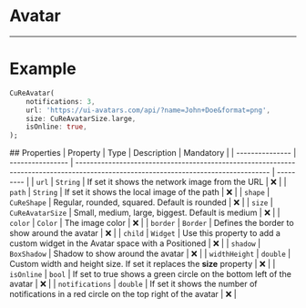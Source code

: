 # Avatar

---

# Example

```dart
CuReAvatar(
    notifications: 3,
    url: 'https://ui-avatars.com/api/?name=John+Doe&format=png',
    size: CuReAvatarSize.large,
    isOnline: true,
);
```

## Properties
| Property | Type | Description | Mandatory |
| --------------- | ---------------- | ----------------------------------------------------------------------------------------------------------------------------------- | --------- |
| `url` | `String` | If set it shows the network image from the URL | ❌ |
| `path` | `String` | If set it shows the local image of the path | ❌ |
| `shape` | `CuReShape` | Regular, rounded, squared. Default is rounded | ❌ |
| `size` | `CuReAvatarSize` | Small, medium, large, biggest. Default is medium | ❌ |
| `color` | `Color` | The image color | ❌ |
| `border` | `Border` | Defines the border to show around the avatar | ❌ |
| `child` | `Widget` | Use this property to add a custom widget in the Avatar space with a Positioned | ❌ |
| `shadow` | `BoxShadow` | Shadow to show around the avatar | ❌ |
| `widthHeight` | `double` | Custom width and height size. If set it replaces the **size** property | ❌ |
| `isOnline` | `bool` | If set to true shows a green circle on the bottom left of the avatar | ❌ |
| `notifications` | `double` | If set it shows the number of notifications in a red circle on the top right of the avatar | ❌ |
